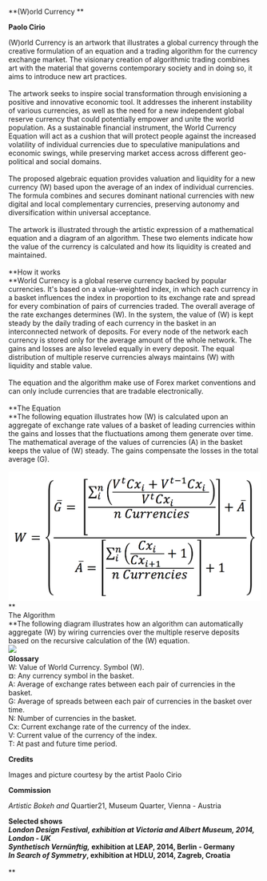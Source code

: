 **(W)orld Currency **

**Paolo Cirio**

(W)orld Currency is an artwork that illustrates a global currency
through the creative formulation of an equation and a trading algorithm
for the currency exchange market. The visionary creation of algorithmic
trading combines art with the material that governs contemporary society
and in doing so, it aims to introduce new art practices.\
\
The artwork seeks to inspire social transformation through envisioning a
positive and innovative economic tool. It addresses the inherent
instability of various currencies, as well as the need for a new
independent global reserve currency that could potentially empower and
unite the world population. As a sustainable financial instrument, the
World Currency Equation will act as a cushion that will protect people
against the increased volatility of individual currencies due to
speculative manipulations and economic swings, while preserving market
access across different geo-political and social domains.\
\
The proposed algebraic equation provides valuation and liquidity for a
new currency (W) based upon the average of an index of individual
currencies. The formula combines and secures dominant national
currencies with new digital and local complementary currencies,
preserving autonomy and diversification within universal acceptance.\
\
The artwork is illustrated through the artistic expression of a
mathematical equation and a diagram of an algorithm. These two elements
indicate how the value of the currency is calculated and how its
liquidity is created and maintained.\
\
**How it works\
**World Currency is a global reserve currency backed by popular
currencies. It's based on a value-weighted index, in which each currency
in a basket influences the index in proportion to its exchange rate and
spread for every combination of pairs of currencies traded. The overall
average of the rate exchanges determines (W). In the system, the value
of (W) is kept steady by the daily trading of each currency in the
basket in an interconnected network of deposits. For every node of the
network each currency is stored only for the average amount of the whole
network. The gains and losses are also leveled equally in every deposit.
The equal distribution of multiple reserve currencies always maintains
(W) with liquidity and stable value.\
\
The equation and the algorithm make use of Forex market conventions and
can only include currencies that are tradable electronically.\
\
**The Equation\
**The following equation illustrates how (W) is calculated upon an
aggregate of exchange rate values of a basket of leading currencies
within the gains and losses that the fluctuations among them generate
over time. The mathematical average of the values of currencies (A) in
the basket keeps the value of (W) steady. The gains compensate the
losses in the total average (G).\
\
![](media/media/image1.png)\
**\
The Algorithm\
**The following diagram illustrates how an algorithm can automatically
aggregate (W) by wiring currencies over the multiple reserve deposits
based on the recursive calculation of the (W) equation.\
![](media/media/image2.emf)\
**Glossary**\
W: Value of World Currency. Symbol (W).\
**¤**: Any currency symbol in the basket.\
A: Average of exchange rates between each pair of currencies in the
basket.\
G: Average of spreads between each pair of currencies in the basket over
time.\
N: Number of currencies in the basket.\
Cx: Current exchange rate of the currency of the index.\
V: Current value of the currency of the index.\
T: At past and future time period.

**Credits**

Images and picture courtesy by the artist Paolo Cirio

**Commission**

*Artistic Bokeh and* Quartier21, Museum Quarter, Vienna - Austria

**Selected shows\
***London Design Festival*, exhibition at Victoria and Albert Museum,
2014, London - UK*\
Synthetisch Vernünftig,* exhibition at LEAP, 2014, Berlin - Germany *\
In Search of Symmetry*, exhibition at HDLU, 2014, Zagreb, Croatia**\
\
**

